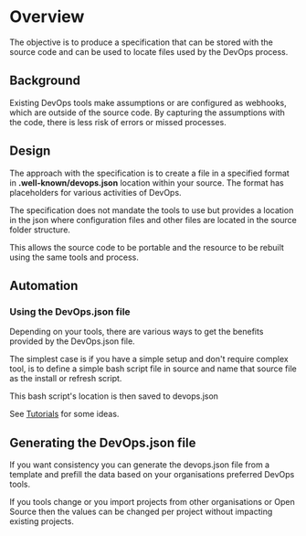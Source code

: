 # Overview

The objective is to produce a specification that can be stored with the source code and can be used
to locate files used by the DevOps process.

## Background

Existing DevOps tools make assumptions or are configured as webhooks, which are outside of the 
source code.  By capturing the assumptions with the code, there is less risk of errors or
missed processes.

## Design

The approach with the specification is to create a file in a specified format in 
**.well-known/devops.json** location within your source.  The format has placeholders for various
activities of DevOps.

The specification does not mandate the tools to use but provides a location
in the json where configuration files and other files are located in
the source folder structure.

This allows the source code to be portable and the resource
to be rebuilt using the same tools and process.


## Automation


### Using the DevOps.json file

Depending on your tools, there are various ways to get the benefits
provided by the DevOps.json file.

The simplest case is if you have a simple setup and don't require
complex tool, is to define a simple bash script file in source
and name that source file as the install or refresh script.

This bash script's location is then saved to devops.json

See [Tutorials](tutorial/readme.md) for some ideas.


## Generating the DevOps.json file

If you want consistency you can generate the devops.json file
from a template and prefill the data based on your organisations
preferred DevOps tools.

If you tools change or you import projects from other organisations
or Open Source then the values can be changed per project without
impacting existing projects.

